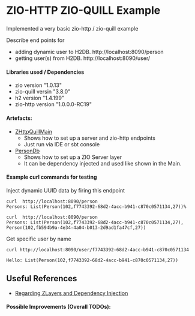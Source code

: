 # ZIO-HTTP ZIO-QUILL Example 
###
Implemented a very basic zio-http / zio-quill example

Describe end points for 
* adding dynamic user to H2DB. http://localhost:8090/person
* getting user(s) from H2DB.   http://localhost:8090/user/<uuid>

#### Libraries used / Dependencies
* zio version "1.0.13"
* zio-quill versin "3.8.0"
* h2 version "1.4.199"
* zio-http version "1.0.0.0-RC19" 

#### Artefacts:
* [ZHttpQuillMain](https://github.com/sumawa/zhttp-quill/blob/master/src/main/scala/zhq/ZHttpQuillMain.scala)
  - Shows how to set up a server and zio-http endpoints
  - Just run via IDE or sbt console
* [PersonDb](https://github.com/sumawa/zhttp-quill/blob/master/src/main/scala/zhq/PersonDb.scala)
  - Shows how to set up a ZIO Server layer 
  - It can be dependency injected and used like shown in the Main.

#### Example curl commands for testing
Inject dynamic UUID data by firing this endpoint
```
curl  http://localhost:8090/person
Persons: List(Person(102,f7743392-68d2-4acc-b941-c870c0571134,27))%                                                                       

curl  http://localhost:8090/person
Persons: List(Person(102,f7743392-68d2-4acc-b941-c870c0571134,27), Person(102,fb594b9a-4e34-4a04-b013-2d9ad1fa47cf,27))
```
Get specific user by name
```
curl http://localhost:8090/user/f7743392-68d2-4acc-b941-c870c0571134

Hello: List(Person(102,f7743392-68d2-4acc-b941-c870c0571134,27))
```

## Useful References 
* [Regarding ZLayers and Dependency Injection](https://blog.rockthejvm.com/structuring-services-with-zio-zlayer/)

#### Possible Improvements (Overall TODOs):


        

